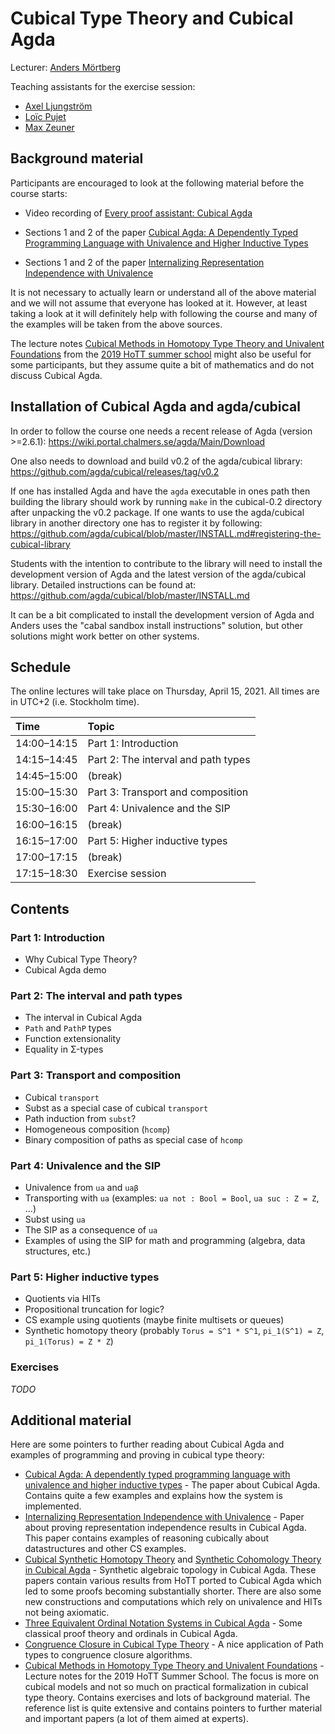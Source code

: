 # Cubical Type Theory and Cubical Agda

Lecturer: [Anders Mörtberg](https://staff.math.su.se/anders.mortberg/)

Teaching assistants for the exercise session:

- [Axel Ljungström](https://www.su.se/english/profiles/axlj4439-1.450268)
- [Loïc Pujet](https://pujet.fr/)
- [Max Zeuner](https://www.su.se/english/profiles/maze1512-1.450461)

## Background material

Participants are encouraged to look at the following material before
the course starts:

- Video recording of
  [Every proof assistant: Cubical Agda](https://vimeo.com/459020971)

- Sections 1 and 2 of the paper
  [Cubical Agda: A Dependently Typed Programming Language with Univalence and Higher Inductive Types](https://staff.math.su.se/anders.mortberg/papers/cubicalagda2.pdf)
- Sections 1 and 2 of the paper
  [Internalizing Representation Independence with Univalence](https://arxiv.org/abs/2009.05547)

It is not necessary to actually learn or understand all of the above
material and we will not assume that everyone has looked at
it. However, at least taking a look at it will definitely help with
following the course and many of the examples will be taken from the
above sources.

The lecture notes
[Cubical Methods in Homotopy Type Theory and Univalent Foundations](https://staff.math.su.se/anders.mortberg/papers/cubicalmethods.pdf)
from the
[2019 HoTT summer school](https://hott.github.io/HoTT-2019//summer-school/)
might also be useful for some participants, but they assume quite a
bit of mathematics and do not discuss Cubical Agda.

## Installation of Cubical Agda and agda/cubical

In order to follow the course one needs a recent release of Agda
(version >=2.6.1): https://wiki.portal.chalmers.se/agda/Main/Download

One also needs to download and build v0.2 of the agda/cubical library:
https://github.com/agda/cubical/releases/tag/v0.2

If one has installed Agda and have the `agda` executable in ones path
then building the library should work by running `make` in the
cubical-0.2 directory after unpacking the v0.2 package. If one wants
to use the agda/cubical library in another directory one has to
register it by following:
https://github.com/agda/cubical/blob/master/INSTALL.md#registering-the-cubical-library

Students with the intention to contribute to the library will need to
install the development version of Agda and the latest version of the
agda/cubical library. Detailed instructions can be found at:
https://github.com/agda/cubical/blob/master/INSTALL.md

It can be a bit complicated to install the development version of Agda
and Anders uses the "cabal sandbox install instructions" solution, but
other solutions might work better on other systems.

## Schedule

The online lectures will take place on Thursday, April 15, 2021.
All times are in UTC+2 (i.e. Stockholm time).

| Time        | Topic                                      |
|:------------|:-------------------------------------------|
| 14:00–14:15 | Part 1: Introduction                       |
| 14:15–14:45 | Part 2: The interval and path types        |
| 14:45–15:00 | (break)                                    |
| 15:00–15:30 | Part 3: Transport and composition          |
| 15:30–16:00 | Part 4: Univalence and the SIP             |
| 16:00–16:15 | (break)                                    |
| 16:15–17:00 | Part 5: Higher inductive types             |
| 17:00–17:15 | (break)                                    |
| 17:15–18:30 | Exercise session                           |

## Contents

### Part 1: Introduction

* Why Cubical Type Theory?
* Cubical Agda demo

### Part 2: The interval and path types

* The interval in Cubical Agda
* `Path` and `PathP` types
* Function extensionality
* Equality in Σ-types

### Part 3: Transport and composition

* Cubical `transport`
* Subst as a special case of cubical `transport`
* Path induction from `subst`?
* Homogeneous composition (`hcomp`)
* Binary composition of paths as special case of `hcomp`

### Part 4: Univalence and the SIP

* Univalence from `ua` and `uaβ`
* Transporting with `ua` (examples: `ua not : Bool = Bool`, `ua suc : Z = Z`, ...)
* Subst using `ua`
* The SIP as a consequence of `ua`
* Examples of using the SIP for math and programming (algebra, data structures, etc.)

### Part 5: Higher inductive types

* Quotients via HITs
* Propositional truncation for logic?
* CS example using quotients (maybe finite multisets or queues)
* Synthetic homotopy theory (probably `Torus = S^1 * S^1`, `pi_1(S^1) = Z`, `pi_1(Torus) = Z * Z`)

### Exercises

*TODO*

## Additional material

Here are some pointers to further reading about Cubical Agda and
examples of programming and proving in cubical type theory:

- [Cubical Agda: A dependently typed programming language with univalence and higher inductive types](https://staff.math.su.se/anders.mortberg/papers/cubicalagda2.pdf) - The paper about Cubical Agda. Contains quite a few examples and explains how the system is implemented.
- [Internalizing Representation Independence with Univalence](https://arxiv.org/abs/2009.05547) - Paper about proving representation independence results in Cubical Agda. This paper contains examples of reasoning cubically about datastructures and other CS examples.
- [Cubical Synthetic Homotopy Theory](https://staff.math.su.se/anders.mortberg/papers/cubicalsynthetic.pdf) and [Synthetic Cohomology Theory in Cubical Agda](https://staff.math.su.se/anders.mortberg/papers/zcohomology.pdf) - Synthetic algebraic topology in Cubical Agda. These papers contain various results from HoTT ported to Cubical Agda which led to some proofs becoming substantially shorter. There are also some new constructions and computations which rely on univalence and HITs not being axiomatic.
- [Three Equivalent Ordinal Notation Systems in Cubical Agda](https://arxiv.org/abs/1904.10759) - Some classical proof theory and ordinals in Cubical Agda.
- [Congruence Closure in Cubical Type Theory](https://hott-uf.github.io/2020/HoTTUF_2020_paper_16.pdf) - A nice application of Path types to congruence closure algorithms.
- [Cubical Methods in Homotopy Type Theory and Univalent Foundations](https://staff.math.su.se/anders.mortberg/papers/cubicalmethods.pdf) - Lecture notes for the 2019 HoTT Summer School. The focus is more on cubical models and not so much on practical formalization in cubical type theory. Contains exercises and lots of background material. The reference list is quite extensive and contains pointers to further material and important papers (a lot of them aimed at experts).
